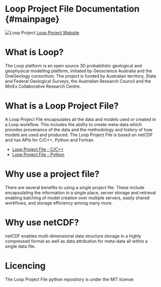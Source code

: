 # Loop Project File Documentation {#mainpage}

<!-- TOC seems to break alignment (also note that if TOC is enabled you MUST use level 1 headers) -->
<!-- [TOC] -->

<!-- I would prefer to have an image linked to the loop project website but Doxygen markdown cannot do this -->
<!-- In Doxygen 1.8.16 (released 9/8/2019) it might be possible -->
![Loop Project](loop_inv.png "Loop Project")
[Loop Project Website](https://loop3d.org)

# What is Loop?
The Loop platform is an open source 3D probabilistic geological and geophysical modelling platform, initiated by Geoscience Australia and the OneGeology consortium. The project is funded by Australian territory, State and Federal Geological Surveys, the Australian Research Council and the MinEx Collaborative Research Centre.

# What is a Loop Project File?
A Loop Project File encapsulates all the data and models used or created in a Loop workflow.  This includes the ability to create meta-data which provides provenance of the data and the methodology and history of how models are used and produced.  The Loop Project File is based on netCDF and has APIs for C/C++, Python and Fortran.
- [Loop Project File - C/C++](https://github.com/Loop3D/LoopProjectFile-cpp)
- [Loop Project File - Python](https://github.com/Loop3D/LoopProjectFile)

# Why use a project file?
There are several benefits to using a single project file.  These include encapsulating the information in a single place, server storage and retrieval enabling batching of model creation over multiple servers, easily shared workflows, and storage efficiency among many more.

# Why use netCDF?
netCDF enables multi-dimensional data structure storage in a highly compressed format as well as data attribution for meta-data all within a single data file.

# Licencing
The Loop Project File python repository is under the MIT license

